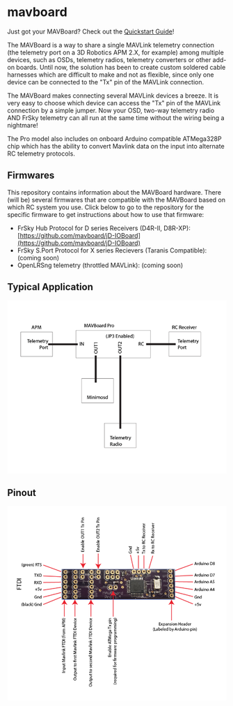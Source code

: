 mavboard
=================

Just got your MAVBoard? Check out the [Quickstart Guide](https://github.com/mavboard/mavboard/wiki/Getting-Started)!

The MAVBoard is a way to share a single MAVLink telemetry connection (the telemetry port on a 3D Robotics APM 2.X, for example) among multiple devices, such as OSDs, telemetry radios, telemetry converters or other add-on boards. Until now, the solution has been to create custom soldered cable harnesses which are difficult to make and not as flexible, since only one device can be connected to the "Tx" pin of the MAVLink connection.

The MAVBoard makes connecting several MAVLink devices a breeze. It is very easy to choose which device can access the "Tx" pin of the MAVLink connection by a simple jumper. Now your OSD, two-way telemetry radio AND FrSky telemetry can all run at the same time without the wiring being a nightmare!

The Pro model also includes on onboard Arduino compatible ATMega328P chip which has the ability to convert Mavlink data on the input into alternate RC telemetry protocols.

## Firmwares ##

This repository contains information about the MAVBoard hardware. There (will be) several firmwares that are compatible with the MAVBoard based on which RC system you use. Click below to go to the repository for the specific firmware to get instructions about how to use that firmware:

* FrSky Hub Protocol for D series Receivers (D4R-II, D8R-XP): [https://github.com/mavboard/jD-IOBoard](https://github.com/mavboard/jD-IOBoard)
* FrSky S.Port Protocol for X series Recievers (Taranis Compatible): (coming soon)
* OpenLRSng telemetry (throttled MAVLink): (coming soon)


## Typical Application ##

![Typical Application](https://raw.githubusercontent.com/mavboard/mavboard/master/images/typical_application.png)


## Pinout ##

![Pinout](https://raw.githubusercontent.com/mavboard/mavboard/master/images/mavboard_pro_pinout.png)
